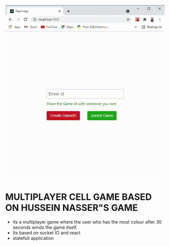 ![](gif.gif)

# MULTIPLAYER CELL GAME BASED ON HUSSEIN NASSER"S GAME

- Its a multiplayer game where the user who has the most colour after 30 seconds winds the game itself.
- Its based on socket IO and react
- statefull application
